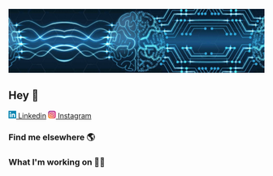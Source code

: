 ![Foto de Capa](images/foto-de-capa.jpeg)

## Hey 👋

<div align="left">
  <a href="https://www.linkedin.com/in/gabrielcaussi/"><img src="images/linkedin-icon.svg" alt="linkedin" width="15"/> Linkedin</a>
  <a href="https://www.instagram.com/g_caussi/"><img src="images/instagram-icon.svg" alt="instagram" width="15"/> Instagram</a>
</div>

### Find me elsewhere 🌎

### What I'm working on 👨‍💻

<!--
**gcaussi/gcaussi** is a ✨ _special_ ✨ repository because its `README.md` (this file) appears on your GitHub profile.

Here are some ideas to get you started:

- 🔭 I’m currently working on ...
- 🌱 I’m currently learning ...
- 👯 I’m looking to collaborate on ...
- 🤔 I’m looking for help with ...
- 💬 Ask me about ...
- 📫 How to reach me: ...
- 😄 Pronouns: ...
- ⚡ Fun fact: ...
-->
